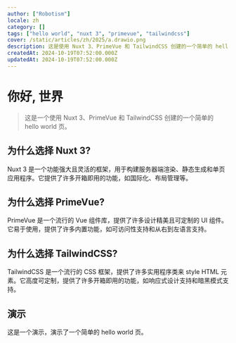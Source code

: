 ```yaml
---
author: ["Robotism"]
locale: zh
category: []
tags: ["hello world", "nuxt 3", "primevue", "tailwindcss"]
cover: /static/articles/zh/2025/a.drawio.png
description: 这是使用 Nuxt 3、PrimeVue 和 TailwindCSS 创建的一个简单的 hello world 页
createdAt: 2024-10-19T07:52:00.000Z
updatedAt: 2024-10-19T07:52:00.000Z
---
```


# 你好, 世界

> 这是一个使用 Nuxt 3、PrimeVue 和 TailwindCSS 创建的一个简单的 hello world 页。

## 为什么选择 Nuxt 3?

Nuxt 3 是一个功能强大且灵活的框架，用于构建服务器端渲染、静态生成和单页应用程序。它提供了许多开箱即用的功能，如国际化、布局管理等。

<!--more-->

## 为什么选择 PrimeVue?

PrimeVue 是一个流行的 Vue 组件库，提供了许多设计精美且可定制的 UI 组件。它易于使用，提供了许多内置功能，如可访问性支持和从右到左语言支持。

## 为什么选择 TailwindCSS?

TailwindCSS 是一个流行的 CSS 框架，提供了许多实用程序类来 style HTML 元素。它高度可定制，提供了许多开箱即用的功能，如响应式设计支持和暗黑模式支持。

## 演示

<p class="text-3xl text-center">这是一个演示，演示了一个简单的 hello world 页。</p>
